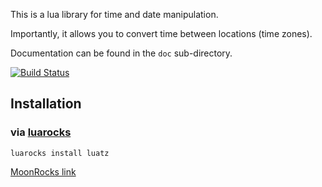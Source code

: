 This is a lua library for time and date manipulation.

Importantly, it allows you to convert time between locations (time zones).

Documentation can be found in the `doc` sub-directory.

[![Build Status](https://travis-ci.org/daurnimator/luatz.png)](https://travis-ci.org/daurnimator/luatz)


## Installation

### via [luarocks](http://luarocks.org/)

    luarocks install luatz

[MoonRocks link](https://rocks.moonscript.org/modules/daurnimator/luatz)

